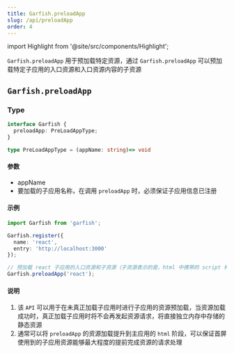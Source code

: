 ```yaml
---
title: Garfish.preloadApp
slug: /api/preloadApp
order: 4
---
```

import Highlight from '@site/src/components/Highlight';


`Garfish.preloadApp` 用于预加载特定资源，通过 `Garfish.preloadApp` 可以预加载特定子应用的入口资源和入口资源内容的子资源


## `Garfish.preloadApp`


### Type
```ts
interface Garfish {
  preloadApp: PreLoadAppType;
}

type PreLoadAppType = (appName: string)=> void
```

#### 参数
- <Highlight>appName</Highlight>
- 要加载的子应用名称，在调用 `preloadApp` 时，必须保证子应用信息已注册

#### 示例

```ts
import Garfish from 'garfish';

Garfish.register({
  name: 'react',
  entry: 'http://localhost:3000'
});

// 预加载 react 子应用的入口资源和子资源（子资源表示的是，html 中携带的 script 和 link 信息）
Garfish.preloadApp('react');

```
#### 说明

1. 该 `API` 可以用于在未真正加载子应用时进行子应用的资源预加载，当资源加载成功时，真正加载子应用时将不会再发起资源请求，将直接独立内存中存储的静态资源
2. 通常可以将 `preloadApp` 的资源加载提升到主应用的 `html` 阶段，可以保证首屏使用到的子应用资源能够最大程度的提前完成资源的请求处理

